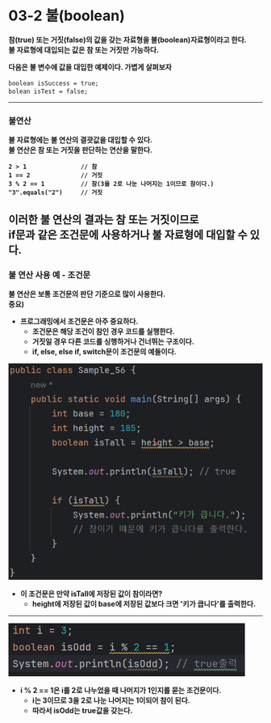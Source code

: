 # 03-2 불(boolean)
<b>참(true) 또는 거짓(false)의 값을 갖는 자료형을 불(boolean)자료형이라고 한다.<br>
불 자료형에 대입되는 값은 참 또는 거짓만 가능하다.</b>

<b>다음은 불 변수에 값을 대입한 예제이다. 가볍게 살펴보자</b>
```
boolean isSuccess = true;
bolean isTest = false;
```
---
### 불연산
<b>불 자료형에는 불 연산의 결괏값을 대입할 수 있다.<br>
불 연산은 참 또는 거짓을 판단하는 연산을 말한다.
```
2 > 1               // 참
1 == 2              // 거짓
3 % 2 == 1          // 참(3을 2로 나눈 나머지는 1이므로 참이다.)
"3".equals("2")     // 거짓
```
<b>이러한 불 연산의 결과는 참 또는 거짓이므로 <br>
if문과 같은 조건문에 사용하거나 불 자료형에 대입할 수 있다.</b>
---
### 불 연산 사용 예 - 조건문
<b>불 연산은 보통 조건문의 판단 기준으로 많이 사용한다.</b><br>
중요)
* 프로그래밍에서 조건문은 아주 중요하다.
  - 조건문은 해당 조건이 참인 경우 코드를 실행한다.
  - 거짓일 경우 다른 코드를 싱행하거나 건너뛰는 구조이다.
  - if, else, else if, switch문이 조건문의 예들이다.

![img.png](img.png)

* 이 조건문은 만약 isTall에 저장된 값이 참이라면?
  - height에 저장된 값이 base에 저장된 값보다 크면 '키가 큽니다'를 출력한다.
---
![img_1.png](img_1.png)

* i % 2 == 1은 i를 2로 나누었을 때 나머지가 1인지를 묻는 조건문이다.
  - i는 3이므로 3을 2로 나눈 나머지는 1이되어 참이 된다.
  - 따라서 isOdd는 true값을 갖는다.